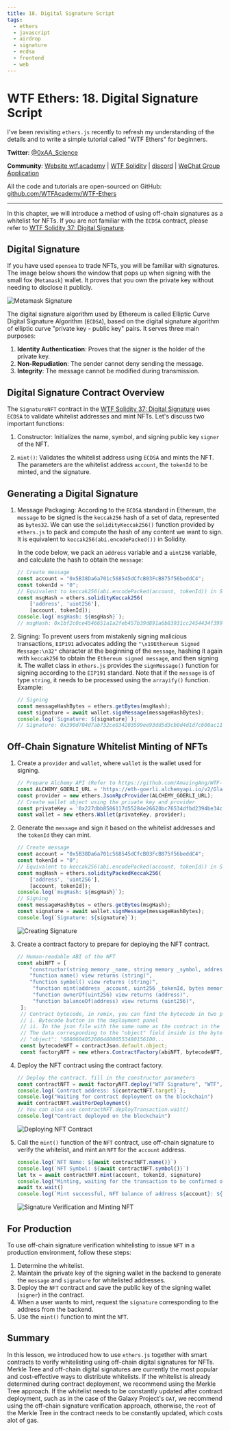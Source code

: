 ```yaml
---
title: 18. Digital Signature Script
tags:
  - ethers
  - javascript
  - airdrop
  - signature
  - ecdsa
  - frontend
  - web
---
```


# WTF Ethers: 18. Digital Signature Script

I've been revisiting `ethers.js` recently to refresh my understanding of the details and to write a simple tutorial called "WTF Ethers" for beginners.

**Twitter**: [@0xAA_Science](https://twitter.com/0xAA_Science)

**Community**: [Website wtf.academy](https://wtf.academy) | [WTF Solidity](https://github.com/AmazingAng/WTF-Solidity) | [discord](https://discord.gg/5akcruXrsk) | [WeChat Group Application](https://docs.google.com/forms/d/e/1FAIpQLSe4KGT8Sh6sJ7hedQRuIYirOoZK_85miz3dw7vA1-YjodgJ-A/viewform?usp=sf_link)

All the code and tutorials are open-sourced on GitHub: [github.com/WTFAcademy/WTF-Ethers](https://github.com/WTFAcademy/WTF-Ethers)

-----

In this chapter, we will introduce a method of using off-chain signatures as a whitelist for NFTs. If you are not familiar with the `ECDSA` contract, please refer to [WTF Solidity 37: Digital Signature](https://www.wtf.academy/solidity-application/Signature/).

## Digital Signature

If you have used `opensea` to trade NFTs, you will be familiar with signatures. The image below shows the window that pops up when signing with the small fox (`Metamask`) wallet. It proves that you own the private key without needing to disclose it publicly.

![Metamask Signature](./img/18-1.png)

The digital signature algorithm used by Ethereum is called Elliptic Curve Digital Signature Algorithm (`ECDSA`), based on the digital signature algorithm of elliptic curve "private key - public key" pairs. It serves three main purposes: 

1. **Identity Authentication**: Proves that the signer is the holder of the private key.
2. **Non-Repudiation**: The sender cannot deny sending the message.
3. **Integrity**: The message cannot be modified during transmission.

## Digital Signature Contract Overview

The `SignatureNFT` contract in the [WTF Solidity 37: Digital Signature](https://github.com/AmazingAng/WTF-Solidity/blob/main/37_Signature/readme.md) uses `ECDSA` to validate whitelist addresses and mint NFTs. Let's discuss two important functions:

1. Constructor: Initializes the name, symbol, and signing public key `signer` of the NFT.

2. `mint()`: Validates the whitelist address using `ECDSA` and mints the NFT. The parameters are the whitelist address `account`, the `tokenId` to be minted, and the signature.

## Generating a Digital Signature

1. Message Packaging: According to the `ECDSA` standard in Ethereum, the `message` to be signed is the `keccak256` hash of a set of data, represented as `bytes32`. We can use the `solidityKeccak256()` function provided by `ethers.js` to pack and compute the hash of any content we want to sign. It is equivalent to `keccak256(abi.encodePacked())` in Solidity.

   In the code below, we pack an `address` variable and a `uint256` variable, and calculate the hash to obtain the `message`:
   ```js
   // Create message
   const account = "0x5B38Da6a701c568545dCfcB03FcB875f56beddC4";
   const tokenId = "0";
   // Equivalent to keccak256(abi.encodePacked(account, tokenId)) in Solidity
   const msgHash = ethers.solidityKeccak256(
       ['address', 'uint256'],
       [account, tokenId]);
   console.log(`msgHash: ${msgHash}`);
   // msgHash: 0x1bf2c0ce4546651a1a2feb457b39d891a6b83931cc2454434f39961345ac378c
   ```

2. Signing: To prevent users from mistakenly signing malicious transactions, `EIP191` advocates adding the `"\x19Ethereum Signed Message:\n32"` character at the beginning of the `message`, hashing it again with `keccak256` to obtain the `Ethereum signed message`, and then signing it. The wallet class in `ethers.js` provides the `signMessage()` function for signing according to the `EIP191` standard. Note that if the `message` is of type `string`, it needs to be processed using the `arrayify()` function. Example:
   ```js
   // Signing
   const messageHashBytes = ethers.getBytes(msgHash);
   const signature = await wallet.signMessage(messageHashBytes);
   console.log(`Signature: ${signature}`);
   // Signature: 0x390d704d7ab732ce034203599ee93dd5d3cb0d4d1d7c600ac11726659489773d559b12d220f99f41d17651b0c1c6a669d346a397f8541760d6b32a5725378b241c
   ```

## Off-Chain Signature Whitelist Minting of NFTs

1. Create a `provider` and `wallet`, where `wallet` is the wallet used for signing.
   ```js
   // Prepare Alchemy API (Refer to https://github.com/AmazingAng/WTF-Solidity/blob/main/Topics/Tools/TOOL04_Alchemy/readme.md for details)
   const ALCHEMY_GOERLI_URL = 'https://eth-goerli.alchemyapi.io/v2/GlaeWuylnNM3uuOo-SAwJxuwTdqHaY5l';
   const provider = new ethers.JsonRpcProvider(ALCHEMY_GOERLI_URL);
   // Create wallet object using the private key and provider
   const privateKey = '0x227dbb8586117d55284e26620bc76534dfbd2394be34cf4a09cb775d593b6f2b';
   const wallet = new ethers.Wallet(privateKey, provider);
   ```

2. Generate the `message` and sign it based on the whitelist addresses and the `tokenId` they can mint.
   ```js
   // Create message
   const account = "0x5B38Da6a701c568545dCfcB03FcB875f56beddC4";
   const tokenId = "0";
   // Equivalent to keccak256(abi.encodePacked(account, tokenId)) in Solidity
   const msgHash = ethers.solidityPackedKeccak256(
       ['address', 'uint256'],
       [account, tokenId]);
   console.log(`msgHash: ${msgHash}`);
   // Signing
   const messageHashBytes = ethers.getBytes(msgHash);
   const signature = await wallet.signMessage(messageHashBytes);
   console.log(`Signature: ${signature}`);
   ```
   ![Creating Signature](./img/18-2.png)

3. Create a contract factory to prepare for deploying the NFT contract.
   ```js
   // Human-readable ABI of the NFT
   const abiNFT = [
       "constructor(string memory _name, string memory _symbol, address _signer)",
       "function name() view returns (string)",
       "function symbol() view returns (string)",
        "function mint(address _account, uint256 _tokenId, bytes memory _signature) external",
        "function ownerOf(uint256) view returns (address)",
        "function balanceOf(address) view returns (uint256)",
    ];
    // Contract bytecode, in remix, you can find the bytecode in two places
    // i. Bytecode button in the deployment panel
    // ii. In the json file with the same name as the contract in the artifact folder in the File panel
    // The data corresponding to the "object" field inside is the bytecode, quite long, starts with 608060
    // "object": "608060405260646000553480156100...
    const bytecodeNFT = contractJson.default.object;
    const factoryNFT = new ethers.ContractFactory(abiNFT, bytecodeNFT, wallet);
    ```

4. Deploy the NFT contract using the contract factory.

    ```js
    // Deploy the contract, fill in the constructor parameters
    const contractNFT = await factoryNFT.deploy("WTF Signature", "WTF", wallet.address)
    console.log(`Contract address: ${contractNFT.target}`);
    console.log("Waiting for contract deployment on the blockchain")
    await contractNFT.waitForDeployment()
    // You can also use contractNFT.deployTransaction.wait()
    console.log("Contract deployed on the blockchain")
    ```
    ![Deploying NFT Contract](./img/18-3.png)

5. Call the `mint()` function of the `NFT` contract, use off-chain signature to verify the whitelist, and mint an `NFT` for the `account` address.

    ```js
    console.log(`NFT Name: ${await contractNFT.name()}`)
    console.log(`NFT Symbol: ${await contractNFT.symbol()}`)
    let tx = await contractNFT.mint(account, tokenId, signature)
    console.log("Minting, waiting for the transaction to be confirmed on the blockchain")
    await tx.wait()
    console.log(`Mint successful, NFT balance of address ${account}: ${await contractNFT.balanceOf(account)}\n`)
    ```
    ![Signature Verification and Minting NFT](./img/18-4.png)

## For Production

To use off-chain signature verification whitelisting to issue `NFT` in a production environment, follow these steps:

1. Determine the whitelist.
2. Maintain the private key of the signing wallet in the backend to generate the `message` and `signature` for whitelisted addresses.
3. Deploy the `NFT` contract and save the public key of the signing wallet (`signer`) in the contract.
4. When a user wants to mint, request the `signature` corresponding to the address from the backend.
5. Use the `mint()` function to mint the `NFT`.

## Summary

In this lesson, we introduced how to use `ethers.js` together with smart contracts to verify whitelisting using off-chain digital signatures for NFTs. Merkle Tree and off-chain digital signatures are currently the most popular and cost-effective ways to distribute whitelists. If the whitelist is already determined during contract deployment, we recommend using the Merkle Tree approach. If the whitelist needs to be constantly updated after contract deployment, such as in the case of the Galaxy Project's `OAT`, we recommend using the off-chain signature verification approach, otherwise, the `root` of the Merkle Tree in the contract needs to be constantly updated, which costs alot of gas.